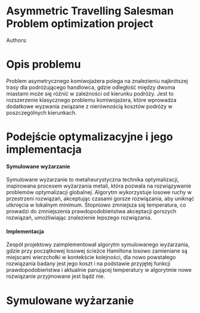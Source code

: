 # Asymmetric Travelling Salesman Problem optimization project
Authors:
# Opis problemu
Problem asymetrycznego komiwojażera polega na znalezieniu najkrótszej trasy dla podróżującego handlowca, gdzie odległość między dwoma miastami może się różnić w zależności od kierunku podróży. Jest to rozszerzenie klasycznego problemu komiwojażera, które wprowadza dodatkowe wyzwania związane z nierównością kosztów podróży w poszczególnych kierunkach.
# Podejście optymalizacyjne i jego implementacja
#### Symulowane wyżarzanie
Symulowane wyżarzanie to metaheurystyczna technika optymalizacji, inspirowana procesem wyżarzania metali, która pozwala na rozwiązywanie problemów optymalizacji globalnej. Algorytm wykorzystuje losowe ruchy w przestrzeni rozwiązań, akceptując czasami gorsze rozwiązania, aby uniknąć utknięcia w lokalnym minimum. Stopniowo zmniejsza się temperatura, co prowadzi do zmniejszenia prawdopodobieństwa akceptacji gorszych rozwiązań, umożliwiając znalezienie lepszego rozwiązania.
#### Implementacja
Zespół projektowy zaimplementował algorytm symulowanego wyżarzania, gdzie przy początkowej losowej ścieżce Hamiltona losowo zamieniane są miejscami wierzchołki w kontekście kolejności, dla nowo powstałego rozwiązania badany jest jego koszt i na podstawie przyjętej funkcji prawdopodobieństwa i aktualnie panującej temperatury w algorytmie nowe rozwiązanie przyjmowane jest bądź nie.
# Symulowane wyżarzanie
